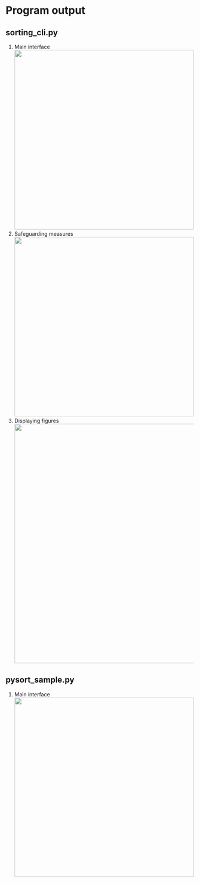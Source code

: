 # Program output

## sorting_cli.py

1. Main interface<br><img src="https://github.com/hendraanggrian/IIT-ITM513/raw/assets/assignments/hw5/screenshot1_1.png" width="480">
1. Safeguarding measures<br><img src="https://github.com/hendraanggrian/IIT-ITM513/raw/assets/assignments/hw5/screenshot1_2.png" width="480">
1. Displaying figures<br><img src="https://github.com/hendraanggrian/IIT-ITM513/raw/assets/assignments/hw5/screenshot1_3.png" width="640">

<div style="page-break-after: always;"></div>

## pysort_sample.py

1. Main interface<br><img src="https://github.com/hendraanggrian/IIT-ITM513/raw/assets/assignments/hw5/screenshot2.png" width="480">
